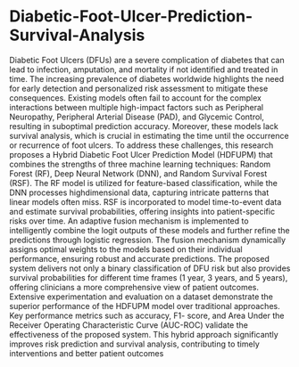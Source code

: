 # Diabetic-Foot-Ulcer-Prediction-Survival-Analysis


Diabetic Foot Ulcers (DFUs) are a severe complication of diabetes that can lead to
infection, amputation, and mortality if not identified and treated in time. The increasing prevalence
of diabetes worldwide highlights the need for early detection and personalized risk assessment to
mitigate these consequences. Existing models often fail to account for the complex interactions
between multiple high-impact factors such as Peripheral Neuropathy, Peripheral Arterial Disease
(PAD), and Glycemic Control, resulting in suboptimal prediction accuracy. Moreover, these
models lack survival analysis, which is crucial in estimating the time until the occurrence or
recurrence of foot ulcers. To address these challenges, this research proposes a Hybrid Diabetic
Foot Ulcer Prediction Model (HDFUPM) that combines the strengths of three machine learning
techniques: Random Forest (RF), Deep Neural Network (DNN), and Random Survival Forest
(RSF). The RF model is utilized for feature-based classification, while the DNN processes highdimensional data, capturing intricate patterns that linear models often miss. RSF is incorporated to
model time-to-event data and estimate survival probabilities, offering insights into patient-specific
risks over time. An adaptive fusion mechanism is implemented to intelligently combine the logit
outputs of these models and further refine the predictions through logistic regression. The fusion
mechanism dynamically assigns optimal weights to the models based on their individual
performance, ensuring robust and accurate predictions. The proposed system delivers not only a
binary classification of DFU risk but also provides survival probabilities for different time frames
(1 year, 3 years, and 5 years), offering clinicians a more comprehensive view of patient outcomes.
Extensive experimentation and evaluation on a dataset demonstrate the superior performance of
the HDFUPM model over traditional approaches. Key performance metrics such as accuracy, F1-
score, and Area Under the Receiver Operating Characteristic Curve (AUC-ROC) validate the
effectiveness of the proposed system. This hybrid approach significantly improves risk prediction
and survival analysis, contributing to timely interventions and better patient outcomes

